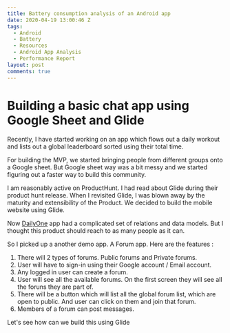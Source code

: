 ```yaml
---
title: Battery consumption analysis of an Android app
date: 2020-04-19 13:00:46 Z
tags:
  - Android
  - Battery
  - Resources
  - Android App Analysis
  - Performance Report
layout: post
comments: true
---
```


# Building a basic chat app using Google Sheet and Glide

Recently, I have started working on an app which flows out a daily workout and lists out a global leaderboard sorted using their total time.

For building the MVP, we started bringing people from different groups onto a Google sheet. But Google sheet way was a bit messy and we started figuring out a faster way to build this community.

I am reasonably active on ProductHunt. I had read about Glide during their product hunt release. When I revisited Glide, I was blown away by the maturity and extensibility of the Product. We decided to build the mobile website using Glide.

Now [DailyOne]() app had a complicated set of relations and data models. But I thought this product should reach to as many people as it can.

So I picked up a another demo app. A Forum app. Here are the features :

1. There will 2 types of forums. Public forums and Private forums.
2. User will have to sign-in using their Google account / Email account.
3. Any logged in user can create a forum.
4. User will see all the available forums. On the first screen they will see all the foruns they are part of.
5. There will be a button which will list all the global forum list, which are open to public. And user can click on them and join that forum.
6. Members of a forum can post messages.

Let's see how can we build this using Glide

